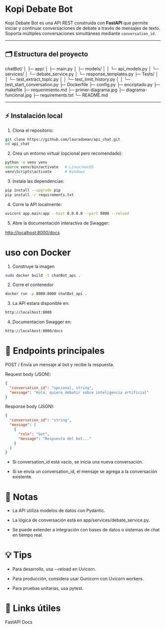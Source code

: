 # Kopi Debate Bot

Kopi Debate Bot es una API REST construida con **FastAPI** que permite iniciar y continuar conversaciones de debate a través de mensajes de texto. Soporta múltiples conversaciones simultáneas mediante `conversation_id`.

---

## 🗂 Estructura del proyecto

chatBot/
│
├─ app/
│ ├─ main.py
│ ├─ models/
│ │ └─ api_models.py
│ └─ services/
│ └─ debate_service.py
│ └─ response_templates.py
├─ Tests/
│ │ └─ test_extract_topic.py
│ │ └─ test_limit_history.py
│ │ └─ test_start_conversation.py
├─ Dockerfile
├─ config.py
├─ encriptado.py
├─ makefile
├─ requerimiento.md
├─ primer-diagrama.jpg
├─ diagrama-funcional.jpg
├─ requirements.txt
└─ README.md

---

## ⚡ Instalación local

1. Clona el repositorio:

```bash
git clone https://github.com/lauradoman/api_chat.git
cd api_chat
```

2. Crea un entorno virtual (opcional pero recomendado):

```bash
python -m venv venv
source venv/bin/activate   # Linux/macOS
venv\Scripts\activate      # Windows
```

3. Instala las dependencias:

```bash
pip install --upgrade pip
pip install -r requirements.txt
```

4. Corre la API localmente:

```bash
uvicorn app.main:app --host 0.0.0.0 --port 8000 --reload
```

5. Abre la documentación interactiva de Swagger:

<http://localhost:8000/docs>




# uso con Docker


1. Construye la imagen
```bash
sudo docker build -t chatBot_api .
```

2. Corre el contenedor

``` bash
docker run -p 8000:8000 chatBot_api .
```

3. La API estara disponible en:

```bash
http://localhost:8000
```

4. Documentacion Swagger en:

```bash
http://localhost:8000/docs
```

# 🔧 Endpoints principales

POST /
Envía un mensaje al bot y recibe la respuesta.

Request body (JSON):

```json
{
  "conversation_id": "opcional, string",
  "message": "Hola, quiero debatir sobre inteligencia artificial"
}
```

Response body (JSON):

```json
{
  "conversation_id": "string",
  "message": [
    {
      "role": "bot",
      "message": "Respuesta del bot..."
    }
  ]
}
```
- Si conversation_id está vacío, se inicia una nueva conversación.

- Si se envía un conversation_id, el mensaje se agrega a la conversación existente.

# 📝 Notas

- La API utiliza modelos de datos con Pydantic.

- La lógica de conversación está en app/services/debate_service.py.

- Se puede extender a integración con bases de datos o sistemas de chat en tiempo real.

# 💡 Tips

- Para desarrollo, usa --reload en Uvicorn.

- Para producción, considera usar Gunicorn con Uvicorn workers.

- Para pruebas unitarias, usa pytest.

# 🔗 Links útiles

FastAPI Docs